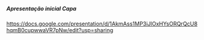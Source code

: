 ##### Apresentação inicial Capa

https://docs.google.com/presentation/d/1AkmAss1MP3iJlOxHYsORQrQcU8hqmB0cupwwaVR7pNw/edit?usp=sharing
